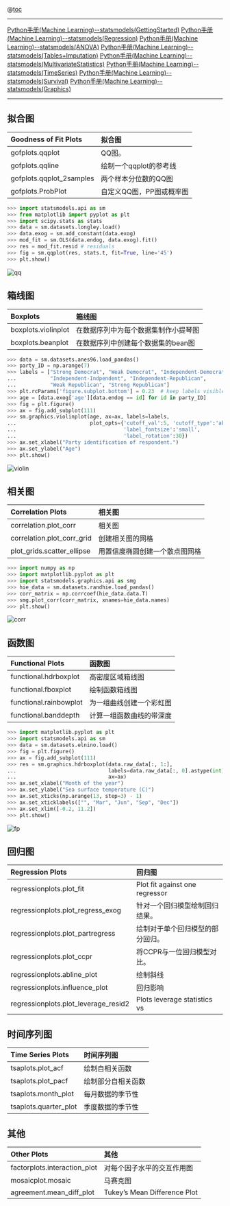 ﻿@[toc](Graphics)


-------
[Python手册(Machine Learning)--statsmodels(GettingStarted)][1]
[Python手册(Machine Learning)--statsmodels(Regression)][2]
[Python手册(Machine Learning)--statsmodels(ANOVA)][5]
[Python手册(Machine Learning)--statsmodels(Tables+Imputation)][7]
[Python手册(Machine Learning)--statsmodels(MultivariateStatistics)][8]
[Python手册(Machine Learning)--statsmodels(TimeSeries)][3]
[Python手册(Machine Learning)--statsmodels(Survival)][4]
[Python手册(Machine Learning)--statsmodels(Graphics)][6]


-------
[1]: https://blog.csdn.net/qq_41518277/article/details/80275280
[2]: https://blog.csdn.net/qq_41518277/article/details/85100652
[3]: https://blog.csdn.net/qq_41518277/article/details/85101141
[4]: https://blog.csdn.net/qq_41518277/article/details/85101199
[5]: https://blog.csdn.net/qq_41518277/article/details/85101240
[6]: https://blog.csdn.net/qq_41518277/article/details/85101310
[7]: https://blog.csdn.net/qq_41518277/article/details/85101347
[8]: https://blog.csdn.net/qq_41518277/article/details/85224850


## 拟合图
**Goodness of Fit Plots**| 拟合图
:------|:------
gofplots.qqplot|QQ图。
gofplots.qqline|绘制一个qqplot的参考线
gofplots.qqplot_2samples|两个样本分位数的QQ图
gofplots.ProbPlot|自定义QQ图，PP图或概率图

```python
>>> import statsmodels.api as sm
>>> from matplotlib import pyplot as plt
>>> import scipy.stats as stats
>>> data = sm.datasets.longley.load()
>>> data.exog = sm.add_constant(data.exog)
>>> mod_fit = sm.OLS(data.endog, data.exog).fit()
>>> res = mod_fit.resid # residuals
>>> fig = sm.qqplot(res, stats.t, fit=True, line='45')
>>> plt.show()
```
![qq](https://img-blog.csdnimg.cn/20181228171543737.png?x-oss-process=image/watermark,type_ZmFuZ3poZW5naGVpdGk,shadow_10,text_aHR0cHM6Ly9ibG9nLmNzZG4ubmV0L3FxXzQxNTE4Mjc3,size_16,color_FFFFFF,t_70)


## 箱线图
**Boxplots**|箱线图
:------|:------
boxplots.violinplot|在数据序列中为每个数据集制作小提琴图
boxplots.beanplot|在数据序列中创建每个数据集的bean图

```python
>>> data = sm.datasets.anes96.load_pandas()
>>> party_ID = np.arange(7)
>>> labels = ["Strong Democrat", "Weak Democrat", "Independent-Democrat",
...           "Independent-Indpendent", "Independent-Republican",
...           "Weak Republican", "Strong Republican"]
>>> plt.rcParams['figure.subplot.bottom'] = 0.23  # keep labels visible
>>> age = [data.exog['age'][data.endog == id] for id in party_ID]
>>> fig = plt.figure()
>>> ax = fig.add_subplot(111)
>>> sm.graphics.violinplot(age, ax=ax, labels=labels,
...                        plot_opts={'cutoff_val':5, 'cutoff_type':'abs',
...                                   'label_fontsize':'small',
...                                   'label_rotation':30})
>>> ax.set_xlabel("Party identification of respondent.")
>>> ax.set_ylabel("Age")
>>> plt.show()
```
![violin](https://img-blog.csdnimg.cn/20181228171911579.png?x-oss-process=image/watermark,type_ZmFuZ3poZW5naGVpdGk,shadow_10,text_aHR0cHM6Ly9ibG9nLmNzZG4ubmV0L3FxXzQxNTE4Mjc3,size_16,color_FFFFFF,t_70)

## 相关图
**Correlation Plots**|相关图
:------|:------
correlation.plot_corr|相关图
correlation.plot_corr_grid|创建相关图的网格
plot_grids.scatter_ellipse|用置信度椭圆创建一个散点图网格

```python
>>> import numpy as np
>>> import matplotlib.pyplot as plt
>>> import statsmodels.graphics.api as smg
>>> hie_data = sm.datasets.randhie.load_pandas()
>>> corr_matrix = np.corrcoef(hie_data.data.T)
>>> smg.plot_corr(corr_matrix, xnames=hie_data.names)
>>> plt.show()
```
![corr](https://img-blog.csdnimg.cn/20181228172206514.png?x-oss-process=image/watermark,type_ZmFuZ3poZW5naGVpdGk,shadow_10,text_aHR0cHM6Ly9ibG9nLmNzZG4ubmV0L3FxXzQxNTE4Mjc3,size_16,color_FFFFFF,t_70)

## 函数图
**Functional Plots**|函数图
:------|:------
functional.hdrboxplot|高密度区域箱线图
functional.fboxplot|绘制函数箱线图
functional.rainbowplot|为一组曲线创建一个彩虹图
functional.banddepth|计算一组函数曲线的带深度

```python
>>> import matplotlib.pyplot as plt
>>> import statsmodels.api as sm
>>> data = sm.datasets.elnino.load()
>>> fig = plt.figure()
>>> ax = fig.add_subplot(111)
>>> res = sm.graphics.hdrboxplot(data.raw_data[:, 1:],
...                              labels=data.raw_data[:, 0].astype(int),
...                              ax=ax)
>>> ax.set_xlabel("Month of the year")
>>> ax.set_ylabel("Sea surface temperature (C)")
>>> ax.set_xticks(np.arange(13, step=3) - 1)
>>> ax.set_xticklabels(["", "Mar", "Jun", "Sep", "Dec"])
>>> ax.set_xlim([-0.2, 11.2])
>>> plt.show()
```
![fp](https://img-blog.csdnimg.cn/20181228172528197.png?x-oss-process=image/watermark,type_ZmFuZ3poZW5naGVpdGk,shadow_10,text_aHR0cHM6Ly9ibG9nLmNzZG4ubmV0L3FxXzQxNTE4Mjc3,size_16,color_FFFFFF,t_70)

## 回归图
**Regression Plots**|回归图
:------|:------
regressionplots.plot_fit|Plot fit against one regressor
regressionplots.plot_regress_exog|针对一个回归模型绘制回归结果。
regressionplots.plot_partregress|绘制对于单个回归模型的部分回归。
regressionplots.plot_ccpr|将CCPR与一位回归模型对比。
regressionplots.abline_plot|绘制斜线
regressionplots.influence_plot|回归影响
regressionplots.plot_leverage_resid2|Plots leverage statistics vs


## 时间序列图
**Time Series Plots**|时间序列图
:------|:------
tsaplots.plot_acf|绘制自相关函数
tsaplots.plot_pacf|绘制部分自相关函数
tsaplots.month_plot|每月数据的季节性
tsaplots.quarter_plot|季度数据的季节性


## 其他
**Other Plots**|其他
:------|:------
factorplots.interaction_plot|对每个因子水平的交互作用图
mosaicplot.mosaic|马赛克图
agreement.mean_diff_plot|Tukey’s Mean Difference Plot




